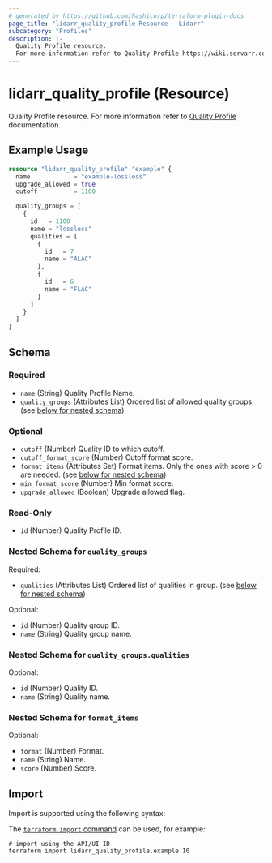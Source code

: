 ```yaml
---
# generated by https://github.com/hashicorp/terraform-plugin-docs
page_title: "lidarr_quality_profile Resource - Lidarr"
subcategory: "Profiles"
description: |-
  Quality Profile resource.
  For more information refer to Quality Profile https://wiki.servarr.com/lidarr/settings#quality-profiles documentation.
---
```


# lidarr_quality_profile (Resource)

<!-- subcategory:Profiles -->
Quality Profile resource.
For more information refer to [Quality Profile](https://wiki.servarr.com/lidarr/settings#quality-profiles) documentation.

## Example Usage

```terraform
resource "lidarr_quality_profile" "example" {
  name            = "example-lossless"
  upgrade_allowed = true
  cutoff          = 1100

  quality_groups = [
    {
      id   = 1100
      name = "lossless"
      qualities = [
        {
          id   = 7
          name = "ALAC"
        },
        {
          id   = 6
          name = "FLAC"
        }
      ]
    }
  ]
}
```

<!-- schema generated by tfplugindocs -->
## Schema

### Required

- `name` (String) Quality Profile Name.
- `quality_groups` (Attributes List) Ordered list of allowed quality groups. (see [below for nested schema](#nestedatt--quality_groups))

### Optional

- `cutoff` (Number) Quality ID to which cutoff.
- `cutoff_format_score` (Number) Cutoff format score.
- `format_items` (Attributes Set) Format items. Only the ones with score > 0 are needed. (see [below for nested schema](#nestedatt--format_items))
- `min_format_score` (Number) Min format score.
- `upgrade_allowed` (Boolean) Upgrade allowed flag.

### Read-Only

- `id` (Number) Quality Profile ID.

<a id="nestedatt--quality_groups"></a>
### Nested Schema for `quality_groups`

Required:

- `qualities` (Attributes List) Ordered list of qualities in group. (see [below for nested schema](#nestedatt--quality_groups--qualities))

Optional:

- `id` (Number) Quality group ID.
- `name` (String) Quality group name.

<a id="nestedatt--quality_groups--qualities"></a>
### Nested Schema for `quality_groups.qualities`

Optional:

- `id` (Number) Quality ID.
- `name` (String) Quality name.



<a id="nestedatt--format_items"></a>
### Nested Schema for `format_items`

Optional:

- `format` (Number) Format.
- `name` (String) Name.
- `score` (Number) Score.

## Import

Import is supported using the following syntax:

The [`terraform import` command](https://developer.hashicorp.com/terraform/cli/commands/import) can be used, for example:

```shell
# import using the API/UI ID
terraform import lidarr_quality_profile.example 10
```
